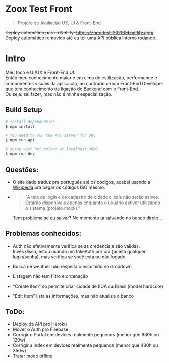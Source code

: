 # Zoox Test Front
> Projeto de Avaliação UX, UI & Front-End

~~Deploy automático para o Netlify: https://zoox-test-202006.netlify.app/~~  
Deploy automático removido até eu ter uma API pública interna rodando.

# Intro
Meu foco é UI/UX e Front-End UI.   
Então meu conhecimento maior é em cima de estilização, performance e componentes visuais da aplicação, ao contrário de um Front-End Developer que tem conhecimento da ligação do Backend com o Front-End.  
 Ou seja: sei fazer, mas não é minha especialização.



## Build Setup

```bash
# install dependencies
$ npm install

# You need to run the API server for Dev
$ npm run api

# serve with hot reload at localhost:3000
$ npm run dev

```

## Questões:
- O site dado traduz pra português até os códigos, acabei usando a [Wikipedia](https://en.wikipedia.org/wiki/List_of_ISO_3166_country_codes) pra pegar os códigos ISO mesmo.

- > "A tela de login e os cadastro de cidade e país não serão salvos. Estarão disponíveis apenas enquanto o usuário estiver utilizando o sistema (projeto mock)." 

  Tem problema se eu salvar? No momento tá salvando no banco direto...


## Problemas conhecidos:
- Auth não efetivamente verifica se as credenciais são válidas.  
Invés disso, estou usando um fakeAuth por ora (aceita qualquer login/senha), mas verifica se você está ou não logado.

- Busca de weather não respeita o escolhido no dropdown
- Listagem não tem filtro e ordenação
- "Create item" só permite criar cidade de EUA ou Brasil (model hardcore)
- "Edit Item" lista as informações, mas não atualiza o banco



## ToDo:
- Deploy da API pro Heroku
- Mover o Auth pro Firebase
- Corrigir o Portal em devices realmente pequenos (menor que 680h ou 120w)
- Corrigir a Index em devices realmente pequenos (menor que 430h ou 350w)
- Tratar modo offline
